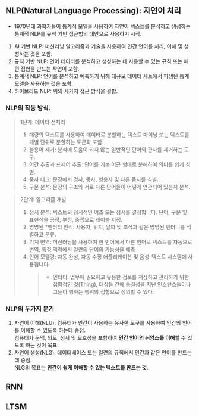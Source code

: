 ## NLP(Natural Language Processing): 자연어 처리

-   1970년대 과학자들이 통계적 모델을 사용하여 자연어 텍스트를 분석하고 생성하는 통계적 NLP를 규칙 기반 접근법의 대안으로 사용하기 시작.

1. AI 기반 NLP: 머신러닝 알고리즘과 기술을 사용하여 인간 언어를 처리, 이해 및 생성하는 것을 포함.
2. 규칙 기반 NLP: 언어 데이터를 분석하고 생성하는 데 사용할 수 있는 규칙 또는 패턴 집합을 만드는 작업이 포함.
3. 통계적 NLP: 언어를 분석하고 예측하기 위해 대규모 데이터 세트에서 파생된 통계 모델을 사용하는 것을 포함.
4. 하이브리드 NLP: 위의 세가지 접근 방식을 결합.

### NLP의 작동 방식.

> 1단계: 데이터 전처리
>
> 1. 대량의 텍스트를 사용하여 데이터로 분할하는 텍스트 마이닝 또는 텍스트를 개별 단위로 분할하는 토큰화 포함.
> 2. 불용어 제거: 분석에 도움이 되지 않는 일반적인 단어와 관사를 제거하는 도구.
> 3. 어간 추출과 표제어 추출: 단어를 기본 어근 형태로 분해하여 의미를 쉽게 식별.
> 4. 품사 태그: 문장에서 명사, 동사, 형용사 및 다른 품사를 식별.
> 5. 구문 분석: 문장의 구조와 서로 다른 단어들이 어떻게 연관되어 있는지 분석.

> 2단계: 알고리즘 개발
>
> 1. 정서 분석: 텍스트의 정서적인 어조 또는 정서를 결정합니다. 단어, 구문 및 표현식을 긍정, 부정, 중립으로 레이블 지정.
> 2. 명명된 \*엔터티 인식: 사용자, 위치, 날짜 및 조직과 같은 명명된 엔터니를 식별하고 분류.
> 3. 기계 변역: 머신러닝을 사용하여 한 언어에서 다른 언어로 텍스트를 자동으로 변역, 특정 맥락에서 일련의 단어의 가능성을 예측
> 4. 언어 모델링: 자동 완성, 자동 수정 애플리케이션 및 음성-텍스트 시스템에 사용됩니다.
>     > - 엔터티: 업무에 필요하고 유용한 정보를 저장하고 관리하기 위한 집합적인 것(Thing), 대상들 간에 동질성을 지닌 인스턴스들이나 그들이 행하는 행위의 집합으로 정의할 수 있다.

### NLP의 두가지 분기

1. 자연어 이해(NLU): 컴퓨터가 인간이 사용하는 유사한 도구를 사용하여 인간의 언어를 이해할 수 있도록 하는데 중점.  
   컴퓨터가 문맥, 의도, 정서 및 모호성을 포함하여 **인간 언어의 뉘앙스를 이해**할 수 있도록 하는 것이 목표.
2. 자연어 생성(NLG): 데이터베이스 또는 일련의 규칙에서 인간과 같은 언어를 만드는데 중점.  
   NLG의 목표는 **인간이 쉽게 이해할 수 있는 텍스트를 만드는 것**.

## RNN

## LTSM
